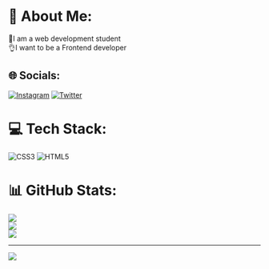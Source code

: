 # 💫 About Me:
💃I am a web development student<br>👌I want to be a Frontend developer


## 🌐 Socials:
[![Instagram](https://img.shields.io/badge/Instagram-%23E4405F.svg?logo=Instagram&logoColor=white)](https://instagram.com/deniisolo) [![Twitter](https://img.shields.io/badge/Twitter-%231DA1F2.svg?logo=Twitter&logoColor=white)](https://twitter.com/Deniisolo) 

# 💻 Tech Stack:
![CSS3](https://img.shields.io/badge/css3-%231572B6.svg?style=for-the-badge&logo=css3&logoColor=white) ![HTML5](https://img.shields.io/badge/html5-%23E34F26.svg?style=for-the-badge&logo=html5&logoColor=white)
# 📊 GitHub Stats:
![](https://github-readme-stats.vercel.app/api?username=deniisolo&theme=dark&hide_border=true&include_all_commits=true&count_private=true)<br/>
![](https://github-readme-streak-stats.herokuapp.com/?user=deniisolo&theme=dark&hide_border=true)<br/>
![](https://github-readme-stats.vercel.app/api/top-langs/?username=deniisolo&theme=dark&hide_border=true&include_all_commits=true&count_private=true&layout=compact)

---
[![](https://visitcount.itsvg.in/api?id=Deniisolo&label=Profile%20Views&color=11&pretty=false)](https://visitcount.itsvg.in)

<!-- Proudly created with GPRM ( https://gprm.itsvg.in ) -->

